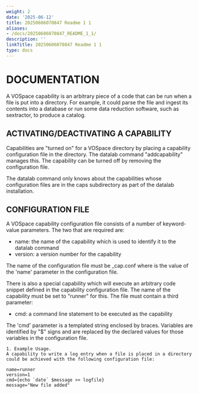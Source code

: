 ```yaml
---
weight: 2
date: '2025-06-12'
title: 20250606070847 Readme 1 1
aliases:
- /docs/20250606070847_README_1_1/
description: ''
linkTitle: 20250606070847 Readme 1 1
type: docs
---
```


# DOCUMENTATION

A VOSpace capability is an arbitrary piece of a code that can be run when a file is put into a directory. For example, it could parse the file and ingest its contents into a database or run some data reduction software, such as sextractor, to produce a catalog.

## ACTIVATING/DEACTIVATING A CAPABILITY

Capabilities are "turned on" for a VOSpace directory by placing a
capability configuration file in the directory. The datalab command
"addcapability" manages this. The capability can be turned off by
removing the configuration file.

The datalab command only knows about the capabilities whose
configuration files are in the caps subdirectory as part of the
datalab installation.

## CONFIGURATION FILE

A VOSpace capability configuration file consists of a number of keyword-value parameters. The two that are required are:

 * name: the name of the capability which is used to identify it to the datalab command
 * version: a version number for the capability

The name of the configuration file must be <name>_cap.conf where
<name> is the value of the 'name' parameter in the configuration file.

There is also a special capability which will execute an arbitrary
code snippet defined in the capability configuration file. The name of
the capability must be set to "runner" for this. The file must contain
a third parameter:

* cmd: a command line statement to be executed as the capability

The 'cmd' parameter is a templated string enclosed by braces. Variables are identified by "$" signs and are replaced by the declared values for those variables in the configuration file.

    1. Example Usage.
    A capability to write a log entry when a file is placed in a directory could be achieved with the following configuration file:

    name=runner
    version=1
    cmd={echo `date` $message >> logfile}
    message="New file added"
    
